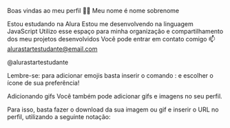 Boas vindas ao meu perfil 💙💙
Meu nome é nome sobrenome

Estou estudando na Alura
Estou me desenvolvendo na linguagem JavaScript
Utilizo esse espaço para minha organização e compartilhamento dos meu projetos desenvolvidos
Você pode entrar em contato comigo 📫
alurastartestudante@email.com

@alurastartestudante

Lembre-se: para adicionar emojis basta inserir o comando : e escolher o ícone de sua preferência!

Adicionando gifs
Você também pode adicionar gifs e imagens no seu perfil.

Para isso, basta fazer o download da sua imagem ou gif e inserir o URL no perfil, utilizando a seguinte notação:

